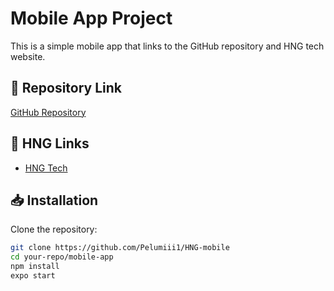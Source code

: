 # Mobile App Project

This is a simple mobile app that links to the GitHub repository and HNG tech website.

## 📂 Repository Link

[GitHub Repository](https://github.com/Pelumiii1/HNG-mobile)

## 🔗 HNG Links

- [HNG Tech](https://hng.tech/hire/react-native-developers)

## 📥 Installation

Clone the repository:

```sh
git clone https://github.com/Pelumiii1/HNG-mobile
cd your-repo/mobile-app
npm install
expo start
